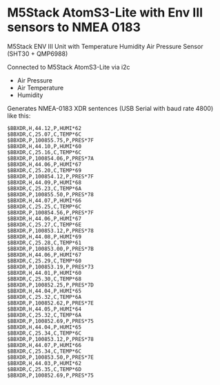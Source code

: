 # M5Stack AtomS3-Lite with Env III sensors to NMEA 0183

M5Stack ENV III Unit with Temperature Humidity Air Pressure Sensor (SHT30 + QMP6988)

Connected to M5Stack AtomS3-Lite via i2c

- Air Pressure
- Air Temperature
- Humidity

Generates NMEA-0183 XDR sentences (USB Serial with baud rate 4800) like this:

````
$BBXDR,H,44.12,P,HUMI*62
$BBXDR,C,25.07,C,TEMP*6C
$BBXDR,P,100855.75,P,PRES*7F
$BBXDR,H,44.10,P,HUMI*60
$BBXDR,C,25.16,C,TEMP*6C
$BBXDR,P,100854.06,P,PRES*7A
$BBXDR,H,44.06,P,HUMI*67
$BBXDR,C,25.20,C,TEMP*69
$BBXDR,P,100854.12,P,PRES*7F
$BBXDR,H,44.09,P,HUMI*68
$BBXDR,C,25.23,C,TEMP*6A
$BBXDR,P,100855.50,P,PRES*78
$BBXDR,H,44.07,P,HUMI*66
$BBXDR,C,25.25,C,TEMP*6C
$BBXDR,P,100854.56,P,PRES*7F
$BBXDR,H,44.06,P,HUMI*67
$BBXDR,C,25.27,C,TEMP*6E
$BBXDR,P,100853.12,P,PRES*78
$BBXDR,H,44.08,P,HUMI*69
$BBXDR,C,25.28,C,TEMP*61
$BBXDR,P,100853.00,P,PRES*7B
$BBXDR,H,44.06,P,HUMI*67
$BBXDR,C,25.29,C,TEMP*60
$BBXDR,P,100853.19,P,PRES*73
$BBXDR,H,44.01,P,HUMI*60
$BBXDR,C,25.30,C,TEMP*68
$BBXDR,P,100852.25,P,PRES*7D
$BBXDR,H,44.04,P,HUMI*65
$BBXDR,C,25.32,C,TEMP*6A
$BBXDR,P,100852.62,P,PRES*7E
$BBXDR,H,44.05,P,HUMI*64
$BBXDR,C,25.32,C,TEMP*6A
$BBXDR,P,100852.69,P,PRES*75
$BBXDR,H,44.04,P,HUMI*65
$BBXDR,C,25.34,C,TEMP*6C
$BBXDR,P,100853.12,P,PRES*78
$BBXDR,H,44.07,P,HUMI*66
$BBXDR,C,25.34,C,TEMP*6C
$BBXDR,P,100853.50,P,PRES*7E
$BBXDR,H,44.03,P,HUMI*62
$BBXDR,C,25.35,C,TEMP*6D
$BBXDR,P,100852.69,P,PRES*75

````
